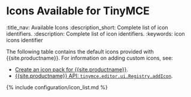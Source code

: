 # Icons Available for TinyMCE
:title_nav: Available Icons
:description_short: Complete list of icon identifiers.
:description: Complete list of icon identifiers.
:keywords: icon icons identifier

The following table contains the default icons provided with {{site.productname}}. For information on adding custom icons, see:

* [Create an icon pack for {{site.productname}}]({{site.baseurl}}/how-to-guides/customizing-the-editor-appearance/creating-an-icon-pack/).
* [{{site.productname}} API: `tinymce.editor.ui.Registry.addIcon`]({{site.baseurl}}/apis/tinymce.editor.ui/tinymce.editor.ui.registry/#addicon).

{% include configuration/icon_list.md %}
